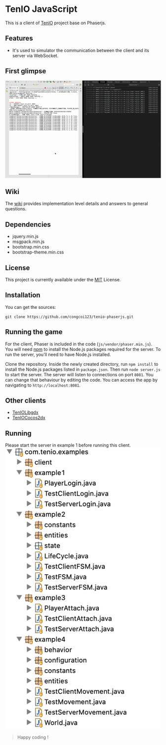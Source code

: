 # TenIO JavaScript

This is a client of [TenIO](https://github.com/congcoi123/tenio) project base on Phaserjs.

## Features
- It's used to simulator the communication between the client and its server via WebSocket.

## First glimpse
![Simple Communication](https://github.com/TenMei/tenio/blob/master/assets/login-example-ws-1.gif)

## Wiki
The [wiki](https://github.com/TenMei/tenio-js/wiki) provides implementation level details and answers to general questions.

## Dependencies
- jquery.min.js
- msgpack.min.js
- bootstrap.min.css
- bootstrap-theme.min.css

## License
This project is currently available under the [MIT](LICENSE) License.

## Installation
You can get the sources:
```
git clone https://github.com/congcoi123/tenio-phaserjs.git
```

## Running the game
For the client, Phaser is included in the code (`js/vendor/phaser.min.js`). You will need [npm](https://www.npmjs.com/) to install the Node.js packages required for the server. To run the server, you'll need to have Node.js installed.

Clone the repository. Inside the newly created directory, run `npm install` to install the Node.js packages listed in `package.json`. Then run `node server.js` to start the server. The server will listen to connections on port `8081`.
You can change that behaviour by editing the code.
You can access the app by navigating to `http://localhost:8081`.

## Other clients
- [TenIOLibgdx](https://github.com/TenMei/tenio-libgdx.git)
- [TenIOCocos2dx](https://github.com/TenMei/tenio-cocos2dx.git)

## Running
Please start the server in example 1 before running this client.
![Running](https://github.com/TenMei/tenio/blob/master/assets/tenio-examples.png)

> Happy coding !
